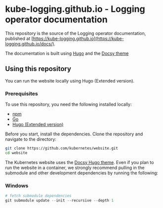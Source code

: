 # kube-logging.github.io - Logging operator documentation

This repository is the source of the Logging operator documentation, published at [https://kube-logging.github.io](https://kube-logging.github.io/docs/).

The documentation is built using [Hugo](https://gohugo.io/) and the [Docsy theme](https://www.docsy.dev/docs/)

## Using this repository

You can run the website locally using Hugo (Extended version).

### Prerequisites

To use this repository, you need the following installed locally:

- [npm](https://www.npmjs.com/)
- [Go](https://go.dev/)
- [Hugo (Extended version)](https://gohugo.io/)

Before you start, install the dependencies. Clone the repository and navigate to the directory:

```bash
git clone https://github.com/kubernetes/website.git
cd website
```

The Kubernetes website uses the [Docsy Hugo theme](https://github.com/google/docsy#readme). Even if you plan to run the website in a container, we strongly recommend pulling in the submodule and other development dependencies by running the following:

### Windows
```powershell
# fetch submodule dependencies
git submodule update --init --recursive --depth 1
```
